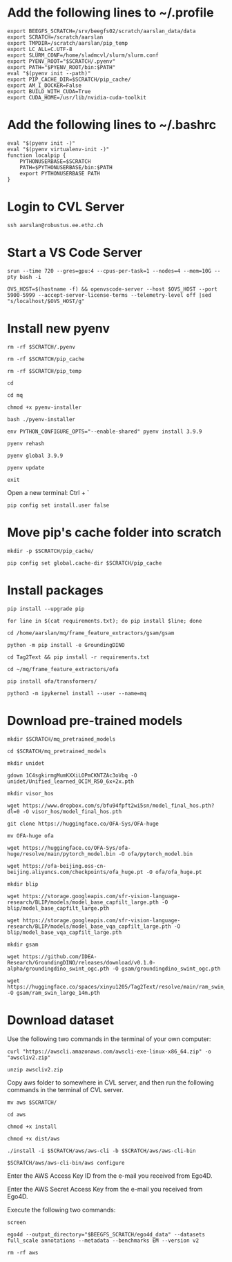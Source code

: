 # Add the following lines to ~/.profile

```
export BEEGFS_SCRATCH=/srv/beegfs02/scratch/aarslan_data/data
export SCRATCH=/scratch/aarslan
export TMPDIR=/scratch/aarslan/pip_temp
export LC_ALL=C.UTF-8
export SLURM_CONF=/home/sladmcvl/slurm/slurm.conf
export PYENV_ROOT="$SCRATCH/.pyenv"
export PATH="$PYENV_ROOT/bin:$PATH"
eval "$(pyenv init --path)"
export PIP_CACHE_DIR=$SCRATCH/pip_cache/
export AM_I_DOCKER=False
export BUILD_WITH_CUDA=True
export CUDA_HOME=/usr/lib/nvidia-cuda-toolkit
```

# Add the following lines to ~/.bashrc

```
eval "$(pyenv init -)"
eval "$(pyenv virtualenv-init -)"
function localpip {
    PYTHONUSERBASE=$SCRATCH
    PATH=$PYTHONUSERBASE/bin:$PATH
    export PYTHONUSERBASE PATH
}
```

# Login to CVL Server

```
ssh aarslan@robustus.ee.ethz.ch
```

# Start a VS Code Server

```
srun --time 720 --gres=gpu:4 --cpus-per-task=1 --nodes=4 --mem=10G --pty bash -i

OVS_HOST=$(hostname -f) && openvscode-server --host $OVS_HOST --port 5900-5999 --accept-server-license-terms --telemetry-level off |sed "s/localhost/$OVS_HOST/g"
```

# Install new pyenv

```
rm -rf $SCRATCH/.pyenv

rm -rf $SCRATCH/pip_cache

rm -rf $SCRATCH/pip_temp

cd

cd mq

chmod +x pyenv-installer

bash ./pyenv-installer

env PYTHON_CONFIGURE_OPTS="--enable-shared" pyenv install 3.9.9

pyenv rehash

pyenv global 3.9.9

pyenv update

exit
```

Open a new terminal:
Ctrl + `

```
pip config set install.user false
```

# Move pip's cache folder into scratch

```
mkdir -p $SCRATCH/pip_cache/

pip config set global.cache-dir $SCRATCH/pip_cache
```

# Install packages

```
pip install --upgrade pip

for line in $(cat requirements.txt); do pip install $line; done

cd /home/aarslan/mq/frame_feature_extractors/gsam/gsam

python -m pip install -e GroundingDINO

cd Tag2Text && pip install -r requirements.txt

cd ~/mq/frame_feature_extractors/ofa

pip install ofa/transformers/

python3 -m ipykernel install --user --name=mq
```

# Download pre-trained models

```
mkdir $SCRATCH/mq_pretrained_models

cd $SCRATCH/mq_pretrained_models

mkdir unidet

gdown 1C4sgkirmgMumKXXiLOPmCKNTZAc3oVbq -O unidet/Unified_learned_OCIM_R50_6x+2x.pth

mkdir visor_hos

wget https://www.dropbox.com/s/bfu94fpft2wi5sn/model_final_hos.pth?dl=0 -O visor_hos/model_final_hos.pth

git clone https://huggingface.co/OFA-Sys/OFA-huge

mv OFA-huge ofa

wget https://huggingface.co/OFA-Sys/ofa-huge/resolve/main/pytorch_model.bin -O ofa/pytorch_model.bin

wget https://ofa-beijing.oss-cn-beijing.aliyuncs.com/checkpoints/ofa_huge.pt -O ofa/ofa_huge.pt

mkdir blip

wget https://storage.googleapis.com/sfr-vision-language-research/BLIP/models/model_base_capfilt_large.pth -O blip/model_base_capfilt_large.pth

wget https://storage.googleapis.com/sfr-vision-language-research/BLIP/models/model_base_vqa_capfilt_large.pth -O blip/model_base_vqa_capfilt_large.pth

mkdir gsam

wget https://github.com/IDEA-Research/GroundingDINO/releases/download/v0.1.0-alpha/groundingdino_swint_ogc.pth -O gsam/groundingdino_swint_ogc.pth

wget https://huggingface.co/spaces/xinyu1205/Tag2Text/resolve/main/ram_swin_large_14m.pth -O gsam/ram_swin_large_14m.pth

```

# Download dataset

Use the following two commands in the terminal of your own computer:

```
curl "https://awscli.amazonaws.com/awscli-exe-linux-x86_64.zip" -o "awscliv2.zip"

unzip awscliv2.zip
```

Copy aws folder to somewhere in CVL server, and then run the following commands in the terminal of CVL server.

```
mv aws $SCRATCH/

cd aws

chmod +x install

chmod +x dist/aws

./install -i $SCRATCH/aws/aws-cli -b $SCRATCH/aws/aws-cli-bin

$SCRATCH/aws/aws-cli-bin/aws configure
```

Enter the AWS Access Key ID from the e-mail you received from Ego4D.

Enter the AWS Secret Access Key from the e-mail you received from Ego4D.

Execute the following two commands:
```
screen

ego4d --output_directory="$BEEGFS_SCRATCH/ego4d_data" --datasets full_scale annotations --metadata --benchmarks EM --version v2

rm -rf aws
```
